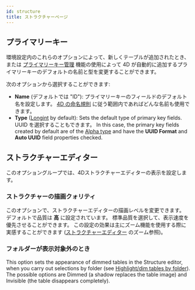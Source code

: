 ```yaml
---
id: structure
title: ストラクチャーページ
---
```


## プライマリーキー

環境設定内のこれらのオプションによって、新しくテーブルが追加されたとき、または [プライマリーキー管理](hthttps://doc.4d.com/4Dv19/4D/19/Primary-key-manager.300-5416826.ja.html) 機能の使用によって 4D が自動的に追加するプライマリーキーのデフォルトの名前と型を変更することができます。

次のオプションから選択することができます:

*   **Name** (デフォルトでは "ID"): プライマリーキーのフィールドのデフォルト名を設定します。 [4D の命名規則](Concepts/identifiers.md#テーブルとフィールド) に従う範囲内であればどんな名前も使用できます。
*   **Type** ([Longint](Concepts/number.md) by default): Sets the default type of primary key fields. UUID を選択することもできます。 In this case, the primary key fields created by default are of the [Alpha type](Concepts/string.md) and have the **UUID Format** and **Auto UUID** field properties checked.

## ストラクチャーエディター

このオプショングループでは、4Dストラクチャーエディターの表示を設定します。

### ストラクチャーの描画クォリティ

このオプションで、ストラクチャーエディターの描画レベルを変更できます。 デフォルトで品質は **高** に設定されています。 標準品質を選択して、表示速度を優先させることができます。 この設定の効果は主にズーム機能を使用する際に実感することができます ([ストラクチャーエディター](https://doc.4d.com/4Dv19/4D/19/Structure-editor.300-5416818.ja.html) のズーム参照)。

### フォルダーが表示対象外のとき

This option sets the appearance of dimmed tables in the Structure editor, when you carry out selections by folder (see [Highlight/dim tables by folder](https://doc.4d.com/4Dv18R6/4D/18-R6/Structure-editor.300-5217734.en.html#4592928)). The possible options are Dimmed (a shadow replaces the table image) and Invisible (the table disappears completely).

